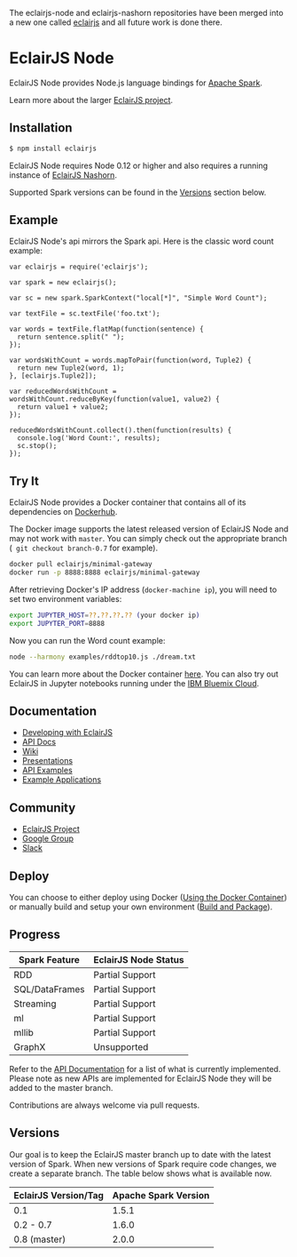 The eclairjs-node and eclairjs-nashorn repositories have been merged into a new one called [eclairjs](https://github.com/EclairJS/eclairjs) and all future work is done there.

EclairJS Node
===================
EclairJS Node provides Node.js language bindings for [Apache Spark](https://spark.apache.org).

Learn more about the larger [EclairJS project](http://www.eclairjs.org).

## Installation

```bash
$ npm install eclairjs
```

EclairJS Node requires Node 0.12 or higher and also requires a running instance of [EclairJS Nashorn](https://github.com/EclairJS/eclairjs-nashorn/).

Supported Spark versions can be found in the [Versions](#version) section below.

## Example
EclairJS Node's api mirrors the Spark api.  Here is the classic word count example:

```node
var eclairjs = require('eclairjs');

var spark = new eclairjs();

var sc = new spark.SparkContext("local[*]", "Simple Word Count");

var textFile = sc.textFile('foo.txt');

var words = textFile.flatMap(function(sentence) {
  return sentence.split(" ");
});

var wordsWithCount = words.mapToPair(function(word, Tuple2) {
  return new Tuple2(word, 1);
}, [eclairjs.Tuple2]);

var reducedWordsWithCount = wordsWithCount.reduceByKey(function(value1, value2) {
  return value1 + value2;
});

reducedWordsWithCount.collect().then(function(results) {
  console.log('Word Count:', results);
  sc.stop();
});
```

## Try It
EclairJS Node provides a Docker container that contains all of its dependencies on [Dockerhub](https://hub.docker.com/r/eclairjs/minimal-gateway/).

The Docker image supports the latest released version of EclairJS Node and may not work with `master`.   You can simply check out the appropriate branch (` git checkout branch-0.7` for example).

```bash
docker pull eclairjs/minimal-gateway
docker run -p 8888:8888 eclairjs/minimal-gateway
```

After retrieving Docker's IP address (`docker-machine ip`), you will need to set two environment variables:

```bash
export JUPYTER_HOST=??.??.??.?? (your docker ip)
export JUPYTER_PORT=8888
```

Now you can run the Word count example:

```bash
node --harmony examples/rddtop10.js ./dream.txt
```

You can learn more about the Docker container [here](https://github.com/EclairJS/eclairjs-node/wikis/Using-the-Docker-Container).
You can also try out EclairJS in Jupyter notebooks running under the [IBM Bluemix Cloud](https://github.com/EclairJS/eclairjs-node/wikis/EclairJS-with-IBM-Bluemix).

## Documentation
* [Developing with EclairJS](https://github.com/EclairJS/eclairjs-node/wiki/Developing-With-EclairJS)
* [API Docs](https://github.com/EclairJS/eclairjs-node/wiki/API-Documentation)
* [Wiki](https://github.com/EclairJS/eclairjs-node/wiki)
* [Presentations](https://github.com/EclairJS/eclairjs-node/wiki/Project-and-Community#presentations)
* [API Examples](https://github.com/EclairJS/eclairjs-node/tree/master/examples)
* [Example Applications](https://github.com/EclairJS/eclairjs-examples)

## Community
* [EclairJS Project](http://eclairjs.org/)
* [Google Group](https://groups.google.com/forum/#!forum/eclairjs)
* [Slack](https://eclairjs.slack.com)

## Deploy
You can choose to either deploy using Docker ([Using the Docker Container](https://github.com/EclairJS/eclairjs-node/wikis/Using-the-Docker-Container)) 
or manually build and setup your own environment ([Build and Package](https://github.com/EclairJS/eclairjs-node/wikis/Build-and-Package)).

## Progress

|Spark Feature    |EclairJS Node Status|
|-----------------|--------------------|
|RDD              | Partial Support    |
|SQL/DataFrames   | Partial Support    |
|Streaming        | Partial Support    |
|ml               | Partial Support    |
|mllib            | Partial Support    |
|GraphX           | Unsupported        |

Refer to the [API Documentation](https://github.com/EclairJS/eclairjs-node/wikis/API-Documentation) for a list of what is currently implemented.  Please note as new APIs are implemented for EclairJS Node they will be added to the master branch.

Contributions are always welcome via pull requests.

## Versions
Our goal is to keep the EclairJS master branch up to date with the latest version of Spark. When new versions of Spark require code changes, we create a separate branch. The table below shows what is available now.

|EclairJS Version/Tag | Apache Spark Version |
| ---------------| ----- |
| 0.1            | 1.5.1 |
| 0.2 - 0.7      | 1.6.0 |
| 0.8  (master)  | 2.0.0 |
